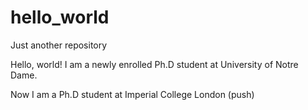 # hello_world
Just another repository

Hello, world! I am a newly enrolled Ph.D student at University of Notre Dame.

Now I am a Ph.D student at Imperial College London (push)
